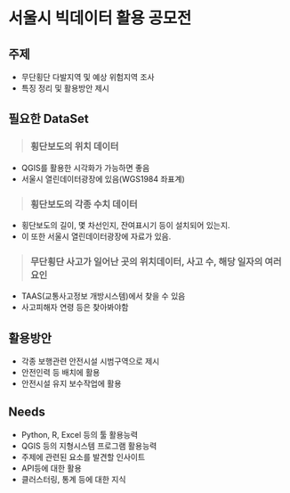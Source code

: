 # 서울시 빅데이터 활용 공모전


## 주제

  * 무단횡단 다발지역 및 예상 위험지역 조사
  * 특징 정리 및 활용방안 제시

## 필요한 DataSet
>  ### 횡단보도의 위치 데이터

  * QGIS를 활용한 시각화가 가능하면 좋음
  * 서울시 열린데이터광장에 있음(WGS1984 좌표계)

>  ### 횡단보도의 각종 수치 데이터

  * 횡단보도의 길이, 몇 차선인지, 잔여표시기 등이 설치되어 있는지.
  * 이 또한 서울시 열린데이터광장에 자료가 있음.

> ### 무단횡단 사고가 일어난 곳의 위치데이터, 사고 수, 해당 일자의 여러 요인

  * TAAS(교통사고정보 개방시스템)에서 찾을 수 있음
  * 사고피해자 연령 등은 찾아봐야함

## 활용방안

  * 각종 보행관련 안전시설 시범구역으로 제시
  * 안전인력 등 배치에 활용
  * 안전시설 유지 보수작업에 활용

## Needs

  * Python, R, Excel 등의 툴 활용능력
  * QGIS 등의 지형시스템 프로그램 활용능력
  * 주제에 관련된 요소를 발견할 인사이트
  * API등에 대한 활용
  * 클러스터링, 통계 등에 대한 지식

